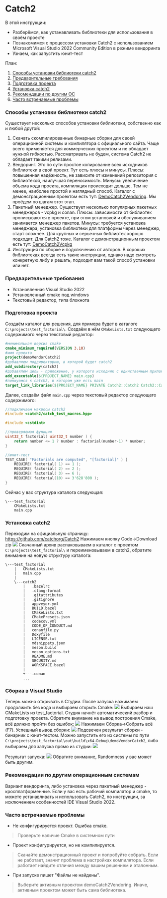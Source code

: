 # Catch2

В этой инструкции:
- Разберёмся, как устанавливать библиотеки для использования в своём проекте
- Познакомимся с процессом установки Catch2 с использованием Microsoft Visual Studio 2022 Community Edition в режиме вендоринга
- Узнаем, как запустить юнит-тест

План:

1. [Способы установки библиотеки catch2](https://github.com/netology-code/cppl-homeworks/blob/main/common/catch2/readme.md#%D1%81%D0%BF%D0%BE%D1%81%D0%BE%D0%B1%D1%8B-%D1%83%D1%81%D1%82%D0%B0%D0%BD%D0%BE%D0%B2%D0%BA%D0%B8-%D0%B1%D0%B8%D0%B1%D0%BB%D0%B8%D0%BE%D1%82%D0%B5%D0%BA%D0%B8-catch2)
2. [Предварительные требования](https://github.com/netology-code/cppl-homeworks/blob/main/common/catch2/readme.md#%D0%BF%D1%80%D0%B5%D0%B4%D0%B2%D0%B0%D1%80%D0%B8%D1%82%D0%B5%D0%BB%D1%8C%D0%BD%D1%8B%D0%B5-%D1%82%D1%80%D0%B5%D0%B1%D0%BE%D0%B2%D0%B0%D0%BD%D0%B8%D1%8F)
3. [Подготовка проекта](https://github.com/netology-code/cppl-homeworks/blob/main/common/catch2/readme.md#%D0%BF%D0%BE%D0%B4%D0%B3%D0%BE%D1%82%D0%BE%D0%B2%D0%BA%D0%B0-%D0%BF%D1%80%D0%BE%D0%B5%D0%BA%D1%82%D0%B0)
4. [Установка catch2](https://github.com/netology-code/cppl-homeworks/blob/main/common/catch2/readme.md#%D1%83%D1%81%D1%82%D0%B0%D0%BD%D0%BE%D0%B2%D0%BA%D0%B0-catch2)
5. [Рекомендации по другим ОС](https://github.com/netology-code/cppl-homeworks/blob/main/common/catch2/readme.md#%D1%80%D0%B5%D0%BA%D0%BE%D0%BC%D0%B5%D0%BD%D0%B4%D0%B0%D1%86%D0%B8%D0%B8-%D0%BF%D0%BE-%D0%B4%D1%80%D1%83%D0%B3%D0%B8%D0%BC-%D0%BE%D0%BF%D0%B5%D1%80%D0%B0%D1%86%D0%B8%D0%BE%D0%BD%D0%BD%D1%8B%D0%BC-%D1%81%D0%B8%D1%81%D1%82%D0%B5%D0%BC%D0%B0%D0%BC)
6. [Часто встречаемые проблемы](https://github.com/netology-code/cppl-homeworks/blob/main/common/catch2/readme.md#%D1%87%D0%B0%D1%81%D1%82%D0%BE-%D0%B2%D1%81%D1%82%D1%80%D0%B5%D1%87%D0%B0%D0%B5%D0%BC%D1%8B%D0%B5-%D0%BF%D1%80%D0%BE%D0%B1%D0%BB%D0%B5%D0%BC%D1%8B)

### Способы установки библиотеки catch2
Существует несколько способов установки библиотеки, собственно как и любой другой:
1. Скачать скомпилированные бинарные сборки для своей операционной системы и компилятора с официального сайта. Чаще всего применяется для коммерческих проектом и не обладает нужной гибкостью. Рассматривать не будем, система Catch2 не обладает такими релизами.
2. Вендоринг. Это по сути простое копирование всех исходников библиотеки в свой проект. Тут есть плюсы и минусы. Плюсы: повышенная надёжность, не зависите от изменений репозитория с библиотекой, наилучшая переносимость. Минусы: увеличение объема кода проекта, компиляция происходит дольше. Тем не менее, наиболее простой и наглядный способ. Каталог с демонстрационным проектом есть тут: [DemoCatch2Vendoring](https://github.com/netology-code/cppl-homeworks/tree/main/common/catch2/DemoCatch2Vendoring). Мы проёдем по шагам этот этап.
3. Пакетный менеджер. Существует несколько популярных пакетных менеджеров - vcpkg и conan. Плюсы: зависимости от библиотек прописываются в проекте, при этом установкой и обслуживанием занимается менеджер пакетов. Минусы: требуется установка менеджера, установка библиотеки для платформы через менеджер, старт сложнее. Для крупных и серьезных библиотек хорошо подходит. Для Catch2 тоже. Каталог с демонстрационным проектом есть тут: [DemoCatch2Vcpkg](https://github.com/netology-code/cppl-homeworks/tree/main/common/catch2/DemoCatch2Vcpkg)
4. Инструкция по сборке и подключению от авторов. В хороших библиотеках всегда есть такие инструкции, однако надо смотреть конкретную либу и решать, подходит вам такой способ установки или нет.

### Предварительные требования

* Установленная Visual Studio 2022
* Установленный cmake под windows
* Текстовый редактор, типа блокнота

### Подготовка проекта
Создаём каталог для решения, для примера будет в каталоге `C:\projects\test_factorial\`.
Создаём в нём `CMakeLists.txt` следующего содержимого через текстовый редактор:
```cmake
#минимальная версия cmake
cmake_minimum_required(VERSION 3.10)
#имя проекта
project(demoVendorCatch2)
#добавляем поддиректорию, в которой будет catch2
add_subdirectory(catch2)
#добавялем цель - приложение, у которого исходник с единственным приложением
add_executable(${PROJECT_NAME} main.cpp)
#линкуемся к catch2, в котором уже есть main
target_link_libraries(${PROJECT_NAME} PRIVATE Catch2::Catch2 Catch2::Catch2WithMain)
```

Далее, создаём файл `main.cpp` через текстовый редактор следующего содержимого:
```cpp
//подключаем макросы catch2
#include <catch2/catch_test_macros.hpp>

#include <cstdint>

//проверяемая функция
uint32_t factorial( uint32_t number ) {
    return number <= 1 ? number : factorial(number-1) * number;
}

//юнит-тест
TEST_CASE( "Factorials are computed", "[factorial]" ) {
    REQUIRE( factorial( 1) == 1 );
    REQUIRE( factorial( 2) == 2 );
    REQUIRE( factorial( 3) == 6 );
    REQUIRE( factorial(10) == 3'628'800 );
}
```

Сейчас у вас структура каталога следующая:
```
\---test_factorial
    CMakeLists.txt
    main.cpp
```
### Установка catch2
Переходим на официальную страницу: https://github.com/catchorg/Catch2
Нажимаем кнопку Code->Download zip
![](https://github.com/netology-code/cppl-homeworks/blob/main/common/catch2/Pasted%20image%2020231122165402.png)
Скачанный архив распаковываем в каталог с проектом  `C:\projects\test_factorial\` и переименовываем в catch2, обратите внимание на новую структуру каталога:
```
\---test_factorial
    |   CMakeLists.txt
    |   main.cpp
    |
    \---catch2
        |   .bazelrc
        |   .clang-format
        |   .gitattributes
        |   .gitignore
        |   appveyor.yml
        |   BUILD.bazel
        |   CMakeLists.txt
        |   CMakePresets.json
        |   codecov.yml
        |   CODE_OF_CONDUCT.md
        |   conanfile.py
        |   Doxyfile
        |   LICENSE.txt
        |   mdsnippets.json
        |   meson.build
        |   meson_options.txt
        |   README.md
        |   SECURITY.md
        |   WORKSPACE.bazel
        |
        +---.conan
        ...
```

### Сборка в Visual Studio
Теперь можно открывать в Студии. После запуска нажимаем продолжить без кода и выбираем открыть Cmake:
![](https://github.com/netology-code/cppl-homeworks/blob/main/common/catch2/Pasted%20image%2020231122171210.png)
Выбираем наш CMakeLists из test_factorial. Студия начнёт автоматический разбор и подготовку проекта. Обратите внимание на вывод построения Cmake, всё должно пройти без ошибок:
![](https://github.com/netology-code/cppl-homeworks/blob/main/common/catch2/Pasted%20image%2020231122171357.png)
Нажимаем Сборка->Собрать всё (F7). Успешный вывод сборки:
![](https://github.com/netology-code/cppl-homeworks/blob/main/common/catch2/Pasted%20image%2020231122171627.png)
Подсвечен результат сборки - бинарник с юнит-тестом. Можно запустить его из системы по пути `C:\projects\test_factorial\out\build\x64-Debug\demoVendorCatch2`, либо выбираем для запуска прямо из студии: 
![](https://github.com/netology-code/cppl-homeworks/blob/main/common/catch2/Pasted%20image%2020231122171759.png)


Результат запуска:
![](https://github.com/netology-code/cppl-homeworks/blob/main/common/catch2/Pasted%20image%2020231122171933.png)
Обратите внимание, Randomness у вас может быть другим.


### Рекомендации по другим операционным системам
Вариант вендоринга, либо установка через пакетный менеджер - кросплатформенные. Если у вас есть рабочий компилятор и cmake, то можете устанавливать и использовать Catch2, по инструкции, за исключением особенностей IDE Visual Studio 2022.

### Часто встречаемые проблемы

* Не конфигурируется проект. Ошибка cmake.
> Проверьте наличие Cmake в системном пути

* Проект конфигурируется, но не компилируется.
> Скачайте демонстрационный проект и попробуйте собрать. Если не работает, значит проблема в настройках компилятора. Если работает найдите отличия между вашим решением и эталонным.

* При запуске пишет "Файлы не найдены".
> Выберите активным проектом demoCatch2Vendoring. Иначе, активным проектом может быть сама библиотека.
